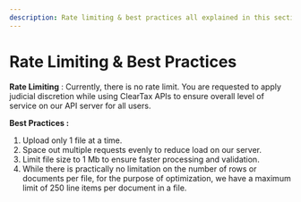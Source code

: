 ```yaml
---
description: Rate limiting & best practices all explained in this section.
---
```


# Rate Limiting & Best Practices

**Rate Limiting** : Currently, there is no rate limit. You are requested to apply judicial discretion while using ClearTax APIs to ensure overall level of service on our API server for all users.

**Best Practices :** 

1. Upload only 1 file at a time.
2. Space out multiple requests evenly to reduce load on our server.
3. Limit file size to 1 Mb to ensure faster processing and validation.
4. While there is practically no limitation on the number of rows or documents per file, for the purpose of optimization, we have a maximum limit of 250 line items per document in a file.

